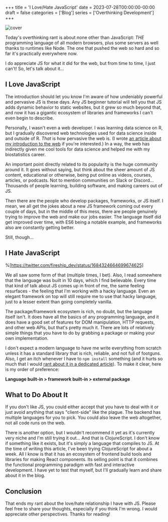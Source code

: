+++
title = 'I Love/Hate JavaScript'
date = 2023-07-28T00:00:00-00:00
draft = false
categories = ['Blog']
series = ['Overthinking Development']
+++

![cover](https://cdn.hashnode.com/res/hashnode/image/upload/v1690546152695/cfb3a1f2-c1eb-472b-b246-ee7d89dc5d24.avif?w=1600&h=840&fit=crop&crop=entropy&auto=compress,format&format=webp)

Today's overthinking rant is about none other than JavaScript: *THE* programming language of all modern browsers, plus some servers as well thanks to runtimes like Node. The one that pushed the web so hard and so far it's practically everywhere now.

I do appreciate JS for what it did for the web, but from time to time, I just can't! So, let's talk about it...

## I Love JavaScript

The introduction should let you know I'm aware of how undeniably powerful and pervasive JS is these days. Any JS beginner tutorial will tell you that JS adds dynamic behavior to static websites, but it grew so much beyond that, and now it has a gigantic ecosystem of libraries and frameworks I can't even begin to describe.

Personally, I wasn't even a web developer. I was learning data science on R, but I gradually discovered web technologies used for data science inside and outside of R. *That* is how pervasive the web is. (I wrote [an article about my introduction to the web](/posts/what-got-me-here) if you're interested.) In a way, the web has indirectly given me cool tools for data science and helped me with my biostatistics career.

An important point directly related to its popularity is the huge community around it. It goes without saying, but think about the sheer amount of JS content, educational or otherwise, being put online as videos, courses, articles, or podcasts. Not to mention communities on Slack or Discord... Thousands of people learning, building software, and making careers out of JS.

Then there are the people who develop packages, frameworks, or JS itself. I mean, we all get the jokes about a new JS framework coming out every couple of days, but in the middle of this mess, there are people genuinely trying to improve the web and make our jobs easier. The language itself did get improved over time, with ES6 being a notable example, and frameworks also are constantly getting better.

Still, though...

## I Hate JavaScript

%[https://twitter.com/fireship_dev/status/1684324664699674625] 

We all saw some form of that (multiple times, I bet). Also, I read somewhere that the language was built in 10 days, which I find believable. Every time that kind of talk about JS comes up in front of me, the same feeling resurfaces - the feeling that I'm working with a hacky language. Even an elegant framework on top will still require me to use that hacky language, just to a lesser extent than going completely vanilla.

The package/framework ecosystem is rich, no doubt, but the language itself isn't. It does have all the basics of any programming language, and it does have a good set of features for DOM manipulation, HTTP requests, and other web APIs, but that's pretty much it. There are lots of relatively simple things that you have to do by grabbing a package or making your own implementation.

I don't expect a modern language to have me write everything from scratch unless it has a standard library that is rich, reliable, and not full of footguns. Also, I get an itch whenever I have to `npm install` something (and it hurts so much that I would [rant about it in a dedicated article](/posts/dependencyphobia)). To make it clear, here is my order of preference:

**Language built-in &gt; framework built-in &gt; external package**

## What to Do About It

If you don't like JS, you could either accept that you have to deal with it or just avoid anything that says "client-side" like the plague. The backend has multiple languages for you to pick. You could also leave the web altogether, not all code runs on the web.

There is another option, but I wouldn't recommend it yet as it's currently very niche and I'm still trying it out... And that is ClojureScript. I don't know if something like it exists, but it's simply a language that compiles to JS. At the time of writing this article, I've been trying ClojureScript for about a week. All I know is that it has an ecosystem of frontend build tools and libraries for making React components. Its selling point is that it combines the functional programming paradigm with fast and interactive development. I have yet to test that myself, but I'll gradually learn and share about it in the blog.

## Conclusion

That ends my rant about the love/hate relationship I have with JS. Please feel free to share your thoughts, especially if you think I'm wrong. I would appreciate other perspectives. Thanks for reading!
